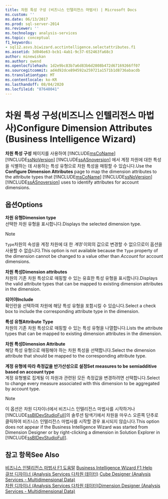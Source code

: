 ```yaml
---
title: 차원 특성 구성 (비즈니스 인텔리전스 마법사) | Microsoft Docs
ms.custom: ''
ms.date: 06/13/2017
ms.prod: sql-server-2014
ms.reviewer: ''
ms.technology: analysis-services
ms.topic: conceptual
f1_keywords:
- sql12.asvs.biwizard.acctintelligence.selectattributes.f1
ms.assetid: 3d046e63-bcb1-4ab1-9c37-652463fa68c3
author: minewiskan
ms.author: owend
ms.openlocfilehash: 1d2e9bc83b7a6d83b6d2808b472d67169266ff07
ms.sourcegitcommit: ad4d92dce894592a259721a1571b1d8736abacdb
ms.translationtype: MT
ms.contentlocale: ko-KR
ms.lasthandoff: 08/04/2020
ms.locfileid: "87648041"
---
```

# <a name="configure-dimension-attributes-business-intelligence-wizard"></a><span data-ttu-id="70bc7-102">차원 특성 구성(비즈니스 인텔리전스 마법사)</span><span class="sxs-lookup"><span data-stu-id="70bc7-102">Configure Dimension Attributes (Business Intelligence Wizard)</span></span>
  <span data-ttu-id="70bc7-103">**차원 특성 구성** 페이지를 사용하여 [!INCLUDE[msCoName](../includes/msconame-md.md)] [!INCLUDE[ssNoVersion](../includes/ssnoversion-md.md)] [!INCLUDE[ssASnoversion](../includes/ssasnoversion-md.md)] 에서 계정 차원에 대한 특성을 식별하는 데 사용하는 특성 유형으로 차원 특성을 매핑할 수 있습니다.</span><span class="sxs-lookup"><span data-stu-id="70bc7-103">Use the **Configure Dimension Attributes** page to map the dimension attributes to the attribute types that [!INCLUDE[msCoName](../includes/msconame-md.md)] [!INCLUDE[ssNoVersion](../includes/ssnoversion-md.md)] [!INCLUDE[ssASnoversion](../includes/ssasnoversion-md.md)] uses to identify attributes for account dimensions.</span></span>  
  
## <a name="options"></a><span data-ttu-id="70bc7-104">옵션</span><span class="sxs-lookup"><span data-stu-id="70bc7-104">Options</span></span>  
 <span data-ttu-id="70bc7-105">**차원 유형**</span><span class="sxs-lookup"><span data-stu-id="70bc7-105">**Dimension type**</span></span>  
 <span data-ttu-id="70bc7-106">선택한 차원 유형을 표시합니다.</span><span class="sxs-lookup"><span data-stu-id="70bc7-106">Displays the selected dimension type.</span></span>  
  
> [!NOTE]  
>  <span data-ttu-id="70bc7-107">`Type`차원의 속성을 계정 차원에 대 한 *계정* 이외의 값으로 변경할 수 없으므로이 옵션을 사용할 수 없습니다.</span><span class="sxs-lookup"><span data-stu-id="70bc7-107">This option is not available because the `Type` property of the dimension cannot be changed to a value other than *Account* for account dimensions.</span></span>  
  
 <span data-ttu-id="70bc7-108">**차원 특성**</span><span class="sxs-lookup"><span data-stu-id="70bc7-108">**Dimension attributes**</span></span>  
 <span data-ttu-id="70bc7-109">차원의 기존 차원 특성으로 매핑할 수 있는 유효한 특성 유형을 표시합니다.</span><span class="sxs-lookup"><span data-stu-id="70bc7-109">Displays the valid attribute types that can be mapped to existing dimension attributes in the dimension.</span></span>  
  
 <span data-ttu-id="70bc7-110">**되어야**</span><span class="sxs-lookup"><span data-stu-id="70bc7-110">**Include**</span></span>  
 <span data-ttu-id="70bc7-111">확인란을 선택하여 차원에 해당 특성 유형을 포함시킬 수 있습니다.</span><span class="sxs-lookup"><span data-stu-id="70bc7-111">Select a check box to include the corresponding attribute type in the dimension.</span></span>  
  
 <span data-ttu-id="70bc7-112">**특성 유형**</span><span class="sxs-lookup"><span data-stu-id="70bc7-112">**Attribute Type**</span></span>  
 <span data-ttu-id="70bc7-113">차원의 기존 차원 특성으로 매핑할 수 있는 특성 유형을 나열합니다.</span><span class="sxs-lookup"><span data-stu-id="70bc7-113">Lists the attribute types that can be mapped to existing dimension attributes in the dimension.</span></span>  
  
 <span data-ttu-id="70bc7-114">**차원 특성**</span><span class="sxs-lookup"><span data-stu-id="70bc7-114">**Dimension Attribute**</span></span>  
 <span data-ttu-id="70bc7-115">해당 특성 유형으로 매핑해야 하는 차원 특성을 선택합니다.</span><span class="sxs-lookup"><span data-stu-id="70bc7-115">Select the dimension attribute that should be mapped to the corresponding attribute type.</span></span>  
  
 <span data-ttu-id="70bc7-116">**계정 유형에 따라 측정값을 반가산성으로 설정**</span><span class="sxs-lookup"><span data-stu-id="70bc7-116">**Set measures to be semiadditive based on account type**</span></span>  
 <span data-ttu-id="70bc7-117">계정 유형별로 집계될 이 차원과 관련된 모든 측정값을 변경하려면 선택합니다.</span><span class="sxs-lookup"><span data-stu-id="70bc7-117">Select to change every measure associated with this dimension to be aggregated by account type.</span></span>  
  
> [!NOTE]  
>  <span data-ttu-id="70bc7-118">이 옵션은 차원 디자이너에서 비즈니스 인텔리전스 마법사를 시작하거나 [!INCLUDE[ssBIDevStudioFull](../includes/ssbidevstudiofull-md.md)]의 솔루션 탐색기에서 차원을 마우스 오른쪽 단추로 클릭하여 비즈니스 인텔리전스 마법사를 시작할 경우 표시되지 않습니다.</span><span class="sxs-lookup"><span data-stu-id="70bc7-118">This option does not appear if the Business Intelligence Wizard was started from Dimension Designer or by right-clicking a dimension in Solution Explorer in [!INCLUDE[ssBIDevStudioFull](../includes/ssbidevstudiofull-md.md)].</span></span>  
  
## <a name="see-also"></a><span data-ttu-id="70bc7-119">참고 항목</span><span class="sxs-lookup"><span data-stu-id="70bc7-119">See Also</span></span>  
 <span data-ttu-id="70bc7-120">[비즈니스 인텔리전스 마법사 F1 도움말](business-intelligence-wizard-f1-help.md) </span><span class="sxs-lookup"><span data-stu-id="70bc7-120">[Business Intelligence Wizard F1 Help](business-intelligence-wizard-f1-help.md) </span></span>  
 <span data-ttu-id="70bc7-121">[큐브 디자이너 &#40;Analysis Services 다차원 데이터&#41;](cube-designer-analysis-services-multidimensional-data.md) </span><span class="sxs-lookup"><span data-stu-id="70bc7-121">[Cube Designer &#40;Analysis Services - Multidimensional Data&#41;](cube-designer-analysis-services-multidimensional-data.md) </span></span>  
 [<span data-ttu-id="70bc7-122">차원 디자이너 &#40;Analysis Services 다차원 데이터&#41;</span><span class="sxs-lookup"><span data-stu-id="70bc7-122">Dimension Designer &#40;Analysis Services - Multidimensional Data&#41;</span></span>](dimension-designer-analysis-services-multidimensional-data.md)  
  
  
